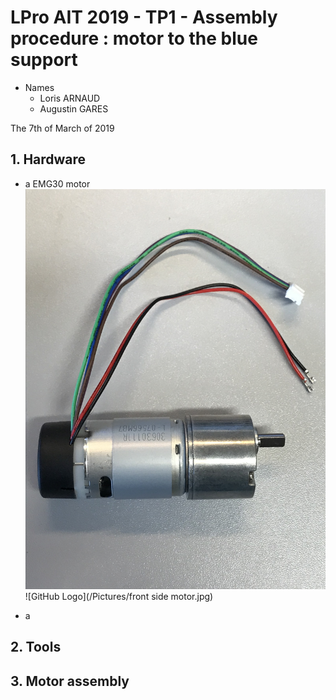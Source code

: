 # LPro AIT 2019 - TP1 - Assembly procedure : motor to the blue support

- Names
    - Loris ARNAUD
    - Augustin GARES

The 7th of March of 2019

## 1. Hardware

- a EMG30 motor
![GitHub Logo](/Pictures/Motor+reductor.jpg)
![GitHub Logo](/Pictures/front side motor.jpg)

- a 

## 2. Tools



## 3. Motor assembly
